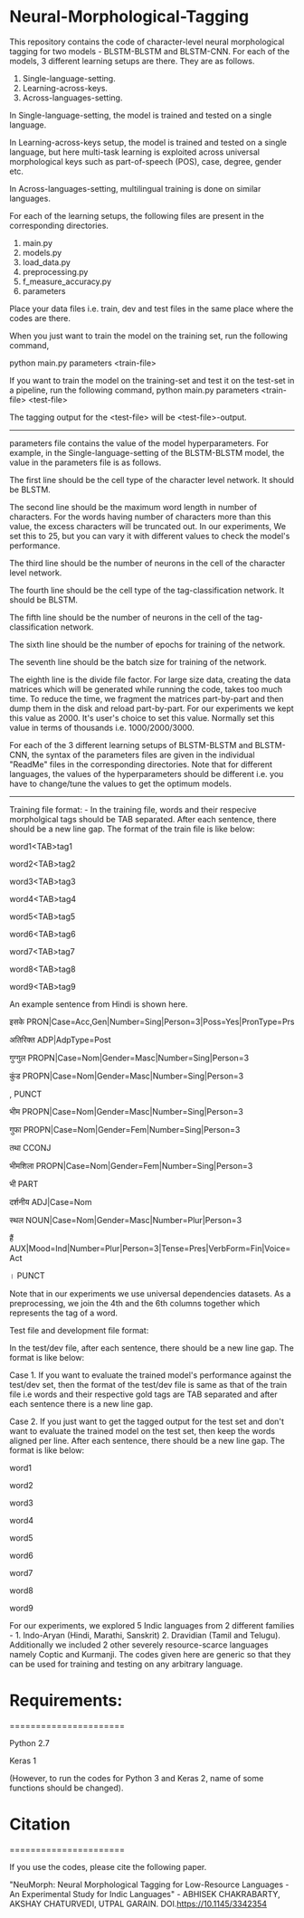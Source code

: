# Neural-Morphological-Tagging

This repository contains the code of character-level neural morphological tagging for two models - BLSTM-BLSTM and BLSTM-CNN. For each of the models, 3 different learning setups are there. They are as follows.

1. Single-language-setting.
2. Learning-across-keys.
3. Across-languages-setting.

In Single-language-setting, the model is trained and tested on a single language.

In Learning-across-keys setup, the model is trained and tested on a single language, but here multi-task learning is exploited across universal morphological keys such as part-of-speech (POS), case, degree, gender etc.

In Across-languages-setting, multilingual training is done on similar languages.

For each of the learning setups, the following files are present in the corresponding directories.

1. main.py
2. models.py
3. load_data.py
4. preprocessing.py
5. f_measure_accuracy.py
6. parameters

Place your data files i.e. train, dev and test files in the same place where the codes are there.

When you just want to train the model on the training set, run the following command,

python main.py parameters &lt;train-file&gt;

If you want to train the model on the training-set and test it on the test-set in a pipeline, run the following command,
python main.py parameters &lt;train-file&gt; &lt;test-file&gt;

The tagging output for the &lt;test-file&gt; will be &lt;test-file&gt;-output.

*********************************************************************************************

parameters file contains the value of the model hyperparameters. For example, in the Single-language-setting of the BLSTM-BLSTM model, the value in the parameters file is as follows.
  
The first line should be the cell type of the character level network. It should be BLSTM.

The second line should be the maximum word length in number of characters. For the words having number of characters more than this value, the excess characters will be truncated out. In our experiments, We set this to 25, but you can vary it with different values to check the model's performance.

The third line should be the number of neurons in the cell of the character level network.

The fourth line should be the cell type of the tag-classification network. It should be BLSTM.

The fifth line should be the number of neurons in the cell of the tag-classification network.

The sixth line should be the number of epochs for training of the network.

The seventh line should be the batch size for training of the network.

The eighth line is the divide file factor. For large size data, creating the data matrices which will be generated while running the code, takes too much time. To reduce the time, we fragment the matrices part-by-part and then dump them in the disk and reload part-by-part. For our experiments we kept this value as 2000. It's user's choice to set this value. Normally set this value in terms of thousands i.e. 1000/2000/3000.

For each of the 3 different learning setups of BLSTM-BLSTM and BLSTM-CNN, the syntax of the parameters files are given in the individual "ReadMe" files in the corresponding directories. Note that for different languages, the values of the hyperparameters should be different i.e. you have to change/tune the values to get the optimum models.

*********************************************************************************************

Training file format: - In the training file, words and their respecive morpholgical tags should be TAB separated. 
After each sentence, there should be a new line gap. 
The format of the train file is like below:

word1&lt;TAB&gt;tag1

word2&lt;TAB&gt;tag2

word3&lt;TAB&gt;tag3

word4&lt;TAB&gt;tag4
 

word5&lt;TAB&gt;tag5

word6&lt;TAB&gt;tag6

word7&lt;TAB&gt;tag7

word8&lt;TAB&gt;tag8

word9&lt;TAB&gt;tag9

An example sentence from Hindi is shown here.

इसके	PRON|Case=Acc,Gen|Number=Sing|Person=3|Poss=Yes|PronType=Prs

अतिरिक्त	ADP|AdpType=Post

गुग्गुल	PROPN|Case=Nom|Gender=Masc|Number=Sing|Person=3

कुंड	PROPN|Case=Nom|Gender=Masc|Number=Sing|Person=3

,	PUNCT

भीम	PROPN|Case=Nom|Gender=Masc|Number=Sing|Person=3

गुफा	PROPN|Case=Nom|Gender=Fem|Number=Sing|Person=3

तथा	CCONJ

भीमशिला	PROPN|Case=Nom|Gender=Fem|Number=Sing|Person=3

भी	PART

दर्शनीय	ADJ|Case=Nom

स्थल	NOUN|Case=Nom|Gender=Masc|Number=Plur|Person=3

हैं	AUX|Mood=Ind|Number=Plur|Person=3|Tense=Pres|VerbForm=Fin|Voice=Act

।	PUNCT

Note that in our experiments we use universal dependencies datasets. As a preprocessing, we join the 4th and the 6th columns together which represents the tag of a word.

Test file and development file format:


In the test/dev file, after each sentence, there should be a new line gap. The format is like below:

Case 1. If you want to evaluate the trained model's performance against the test/dev set, then the format of the test/dev file is same as that of the train file i.e words and their respective gold tags are TAB separated and after each sentence there is a new line gap.

Case 2. If you just want to get the tagged output for the test set and don't want to evaluate the trained model on the test set, then keep the words aligned per line. After each sentence, there should be a new line gap. The format is like below:

word1

word2

word3

word4

word5


word6

word7

word8

word9

For our experiments, we explored 5 Indic languages from 2 different families - 1. Indo-Aryan (Hindi, Marathi, Sanskrit) 2. Dravidian (Tamil and Telugu). Additionally we included 2 other severely resource-scarce languages namely Coptic and Kurmanji. The codes given here are generic so that they can be used for training and testing on any arbitrary language.

# Requirements:
======================

Python 2.7

Keras 1

(However, to run the codes for Python 3 and Keras 2, name of some functions should be changed).




# Citation
======================

If you use the codes, please cite the following paper.

"NeuMorph: Neural Morphological Tagging for Low-Resource Languages - An Experimental Study for Indic Languages" - ABHISEK CHAKRABARTY, AKSHAY CHATURVEDI, UTPAL GARAIN. DOI.https://10.1145/3342354
